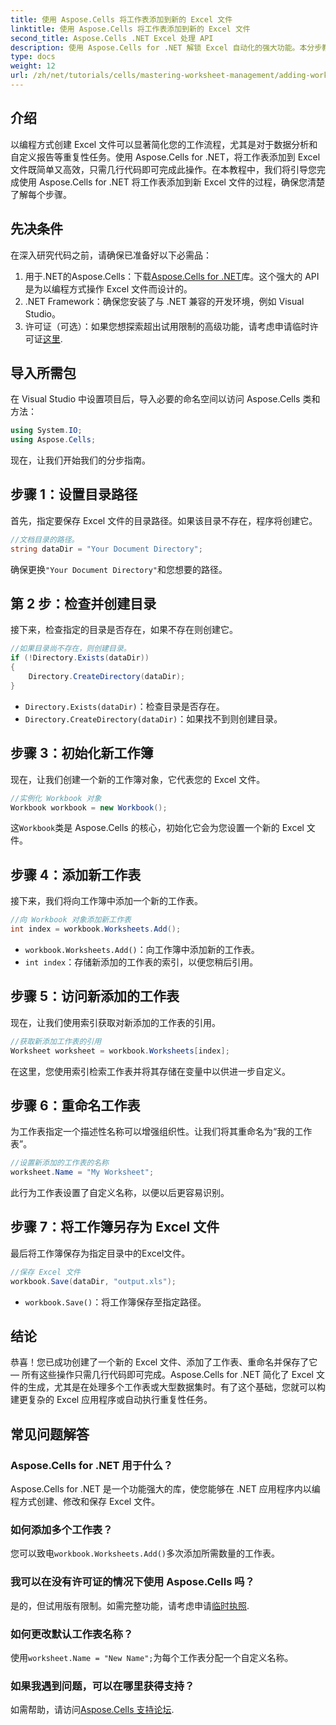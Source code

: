 ```yaml
---
title: 使用 Aspose.Cells 将工作表添加到新的 Excel 文件
linktitle: 使用 Aspose.Cells 将工作表添加到新的 Excel 文件
second_title: Aspose.Cells .NET Excel 处理 API
description: 使用 Aspose.Cells for .NET 解锁 Excel 自动化的强大功能。本分步教程将指导您以编程方式创建 Excel 文件、添加和重命名工作表以及轻松保存您的工作。
type: docs
weight: 12
url: /zh/net/tutorials/cells/mastering-worksheet-management/adding-worksheets-to-new-excel-file/
---
```

## 介绍

以编程方式创建 Excel 文件可以显著简化您的工作流程，尤其是对于数据分析和自定义报告等重复性任务。使用 Aspose.Cells for .NET，将工作表添加到 Excel 文件既简单又高效，只需几行代码即可完成此操作。在本教程中，我们将引导您完成使用 Aspose.Cells for .NET 将工作表添加到新 Excel 文件的过程，确保您清楚了解每个步骤。

## 先决条件

在深入研究代码之前，请确保已准备好以下必需品：

1.  用于.NET的Aspose.Cells：下载[Aspose.Cells for .NET](https://releases.aspose.com/cells/net/)库。这个强大的 API 是为以编程方式操作 Excel 文件而设计的。
2. .NET Framework：确保您安装了与 .NET 兼容的开发环境，例如 Visual Studio。
3. 许可证（可选）：如果您想探索超出试用限制的高级功能，请考虑申请临时许可证[这里](https://purchase.aspose.com/temporary-license/).

## 导入所需包

在 Visual Studio 中设置项目后，导入必要的命名空间以访问 Aspose.Cells 类和方法：

```csharp
using System.IO;
using Aspose.Cells;
```

现在，让我们开始我们的分步指南。

## 步骤 1：设置目录路径

首先，指定要保存 Excel 文件的目录路径。如果该目录不存在，程序将创建它。

```csharp
//文档目录的路径。
string dataDir = "Your Document Directory";
```

确保更换`"Your Document Directory"`和您想要的路径。

## 第 2 步：检查并创建目录

接下来，检查指定的目录是否存在，如果不存在则创建它。

```csharp
//如果目录尚不存在，则创建目录。
if (!Directory.Exists(dataDir))
{
    Directory.CreateDirectory(dataDir);
}
```

- `Directory.Exists(dataDir)`：检查目录是否存在。
- `Directory.CreateDirectory(dataDir)`：如果找不到则创建目录。

## 步骤 3：初始化新工作簿

现在，让我们创建一个新的工作簿对象，它代表您的 Excel 文件。

```csharp
//实例化 Workbook 对象
Workbook workbook = new Workbook();
```

这`Workbook`类是 Aspose.Cells 的核心，初始化它会为您设置一个新的 Excel 文件。

## 步骤 4：添加新工作表

接下来，我们将向工作簿中添加一个新的工作表。

```csharp
//向 Workbook 对象添加新工作表
int index = workbook.Worksheets.Add();
```

- `workbook.Worksheets.Add()`：向工作簿中添加新的工作表。
- `int index`：存储新添加的工作表的索引，以便您稍后引用。

## 步骤 5：访问新添加的工作表

现在，让我们使用索引获取对新添加的工作表的引用。

```csharp
//获取新添加工作表的引用
Worksheet worksheet = workbook.Worksheets[index];
```

在这里，您使用索引检索工作表并将其存储在变量中以供进一步自定义。

## 步骤 6：重命名工作表

为工作表指定一个描述性名称可以增强组织性。让我们将其重命名为“我的工作表”。

```csharp
//设置新添加的工作表的名称
worksheet.Name = "My Worksheet";
```

此行为工作表设置了自定义名称，以便以后更容易识别。

## 步骤 7：将工作簿另存为 Excel 文件

最后将工作簿保存为指定目录中的Excel文件。

```csharp
//保存 Excel 文件
workbook.Save(dataDir, "output.xls");
```

- `workbook.Save()`：将工作簿保存至指定路径。

## 结论

恭喜！您已成功创建了一个新的 Excel 文件、添加了工作表、重命名并保存了它 — 所有这些操作只需几行代码即可完成。Aspose.Cells for .NET 简化了 Excel 文件的生成，尤其是在处理多个工作表或大型数据集时。有了这个基础，您就可以构建更复杂的 Excel 应用程序或自动执行重复性任务。

## 常见问题解答

### Aspose.Cells for .NET 用于什么？
Aspose.Cells for .NET 是一个功能强大的库，使您能够在 .NET 应用程序内以编程方式创建、修改和保存 Excel 文件。

### 如何添加多个工作表？
您可以致电`workbook.Worksheets.Add()`多次添加所需数量的工作表。

### 我可以在没有许可证的情况下使用 Aspose.Cells 吗？
是的，但试用版有限制。如需完整功能，请考虑申请[临时执照](https://purchase.aspose.com/temporary-license/).

### 如何更改默认工作表名称？
使用`worksheet.Name = "New Name";`为每个工作表分配一个自定义名称。

### 如果我遇到问题，可以在哪里获得支持？
如需帮助，请访问[Aspose.Cells 支持论坛](https://forum.aspose.com/c/cells/9).